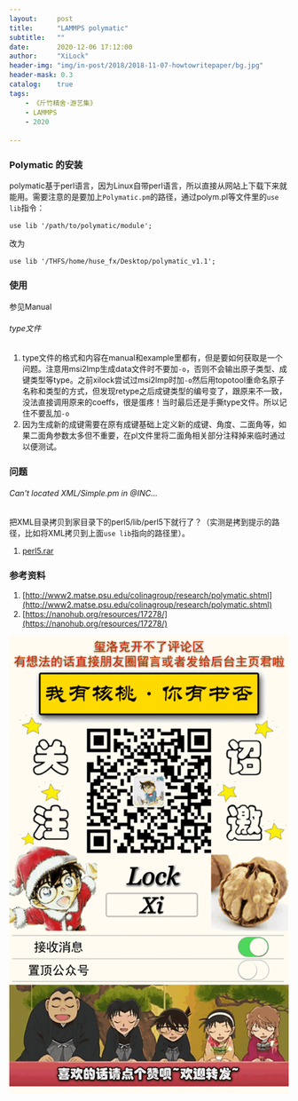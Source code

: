 ```yaml
---
layout:     post
title:      "LAMMPS polymatic"
subtitle:   ""
date:       2020-12-06 17:12:00
author:     "XiLock"
header-img: "img/in-post/2018/2018-11-07-howtowritepaper/bg.jpg"
header-mask: 0.3
catalog:    true
tags:
    - 《斤竹精舍·游艺集》
    - LAMMPS
    - 2020

---
```


### Polymatic 的安装
polymatic基于perl语言，因为Linux自带perl语言，所以直接从网站上下载下来就能用。需要注意的是要加上`Polymatic.pm`的路径，通过polym.pl等文件里的`use lib`指令：

```
use lib '/path/to/polymatic/module';
```
改为

```
use lib '/THFS/home/huse_fx/Desktop/polymatic_v1.1';
```

### 使用
参见Manual
###### type文件
1. type文件的格式和内容在manual和example里都有，但是要如何获取是一个问题。注意用msi2lmp生成data文件时不要加`-o`，否则不会输出原子类型、成键类型等type。之前xilock尝试过msi2lmp时加`-o`然后用topotool重命名原子名称和类型的方式，但发现retype之后成键类型的编号变了，跟原来不一致，没法直接调用原来的coeffs，很是蛋疼！当时最后还是手撕type文件。所以记住不要乱加`-o`
1. 因为生成新的成键需要在原有成键基础上定义新的成键、角度、二面角等，如果二面角参数太多但不重要，在pl文件里将二面角相关部分注释掉来临时通过以便测试。

### 问题
###### Can't located XML/Simple.pm in @INC...
把XML目录拷贝到家目录下的perl5/lib/perl5下就行了？（实测是拷到提示的路径，比如将XML拷贝到上面`use lib`指向的路径里）。


1. [perl5.rar](https://molakirlee.github.io/attachment/lammps/perl5.rar)

### 参考资料
1. [http://www2.matse.psu.edu/colinagroup/research/polymatic.shtml](http://www2.matse.psu.edu/colinagroup/research/polymatic.shtml)
1. [https://nanohub.org/resources/17278/](https://nanohub.org/resources/17278/)


![](/img/wc-tail.GIF)
